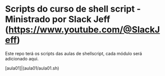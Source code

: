 # Scripts do curso de shell script - Ministrado por Slack Jeff (https://www.youtube.com/@SlackJeff)

Este repo terá os scripts das aulas de shellscript, cada módulo será adicionado aqui.


[aula01]|(aula01/aula01.sh)
